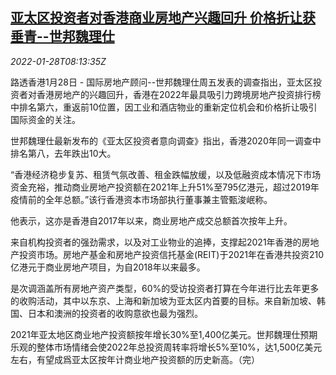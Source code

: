 <!--1643358662000-->
[亚太区投资者对香港商业房地产兴趣回升 价格折让获垂青--世邦魏理仕](https://cn.reuters.com/article/asia-pacific-investors-hk-rea-0128-idCNKBS2K20N2)
------

<div><i>2022-01-28T08:13:35Z</i></div><p>路透香港1月28日 - 国际房地产顾问--世邦魏理仕周五发表的调查指出，亚太区投资者对香港房地产的兴趣回升，香港在2022年最具吸引力跨境房地产投资排行榜中排名第六，重返前10位置，因工业和酒店物业的重新定位机会和价格折让吸引国际资金的关注。</p><p>世邦魏理仕最新发布的《亚太区投资者意向调查》指出，香港2020年同一调查中排名第八，去年跌出10大。</p><p>“香港经济稳步复苏、租赁气氛改善、租金跌幅放缓，以及低融资成本情况下市场资金充裕，推动商业房地产投资额在2021年上升51%至795亿港元，超过2019年疫情前的全年总额。”该行香港资本市场部执行董事兼主管甄浚岷称。</p><p>他表示，这亦是香港自2017年以来，商业房地产成交总额首次按年上升。</p><p>来自机构投资者的强劲需求，以及对工业物业的追捧，支撑起2021年香港的房地产投资市场。房地产基金和房地产投资信托基金(REIT)于2021年在香港共投资210亿港元于商业房地产项目，为自2018年以来最多。</p><p>是次调涵盖所有房地产资产类型，60%的受访投资者打算在今年进行比去年更多的收购活动，其中以东京、上海和新加坡为亚太区内首要的目标。来自新加坡、韩国、日本和澳洲的投资者的收购意欲也最为强烈。</p><p>2021年亚太地区商业地产投资额按年增长30%至1,400亿美元。世邦魏理仕预期乐观的整体市场情绪会使2022年总投资周转率将增长5%至10%，达1,500亿美元左右，有望成爲亚太区按年计商业地产投资额的历史新高。（完）</p>
